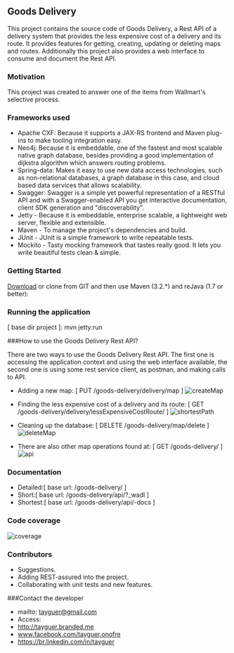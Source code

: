 ## Goods Delivery
This project contains the source code of Goods Delivery, a Rest API of a delivery system that provides the less expensive cost of a delivery and its route. It provides features for getting, creating, updating or deleting maps and routes. Additionally this project also provides a web interface to consume and document the Rest API.

### Motivation

This project was created to answer one of the items from Wallmart's selective process.

### Frameworks used

* Apache CXF: Because it supports a JAX-RS frontend and Maven plug-ins to make tooling integration easy.
* Neo4j: Because it is embeddable, one of the fastest and most scalable native graph database, besides providing a good implementation of dijkstra algorithm which answers routing problems.
* Spring-data: Makes it easy to use new data access technologies, such as non-relational databases, a graph database in this case, and cloud based data services that allows scalability.
* Swagger: Swagger is a simple yet powerful representation of a RESTful API and with a Swagger-enabled API you get interactive documentation, client SDK generation and "discoverability".
* Jetty - Because it is embeddable, enterprise scalable, a lightweight web server, flexible and extensible.
* Maven - To manage the project's dependencies and build.
* JUnit - JUnit is a simple framework to write repeatable tests.
* Mockito - Tasty mocking framework that tastes really good. It lets you write beautiful tests clean & simple. 

### Getting Started

[Download](https://github.com/tayguer/goods-delivery/archive/develop.zip) or clone from GIT and then use Maven (3.2.*) and reJava (1.7 or better):

### Running the application

[ base dir project ]: mvn jetty:run

###How to use the Goods Delivery Rest API?

There are two ways to use the Goods Delivery Rest API. The first one is accessing the application context and using the web interface available, the second one is using some rest service client, as postman, and making calls to API.

* Adding a new map: [ PUT /goods-delivery/delivery/map ]
![createMap](https://github.com/tayguer/goods-delivery/blob/develop/docs/images/createMap.png)

* Finding the less expensive cost of a delivery and its route: [ GET /goods-delivery/delivery/lessExpensiveCostRoute/ ]
![shortestPath](https://github.com/tayguer/goods-delivery/blob/develop/docs/images/shortestPath.png)

* Cleaning up the database: [ DELETE /goods-delivery/map/delete ]
![deleteMap](https://github.com/tayguer/goods-delivery/blob/develop/docs/images/deleteMap.png)

* There are also other map operations found at: [ GET /goods-delivery/ ]
![api](https://github.com/tayguer/goods-delivery/blob/develop/docs/images/api.png)

### Documentation

* Detailed:[ base url: /goods-delivery/ ]
* Short:[ base url: /goods-delivery/api/?_wadl ]
* Shortest:[ base url: /goods-delivery/api/-docs ]

### Code coverage

![coverage](https://github.com/tayguer/goods-delivery/blob/develop/docs/images/coverage.png)

### Contributors
* Suggestions.
* Adding REST-assured into the project.
* Collaborating with unit tests and new features.

###Contact the developer

* mailto: tayguer@gmail.com
* Access: 
 * http://tayguer.branded.me
 * www.facebook.com/tayguer.onofre 
 * https://br.linkedin.com/in/tayguer

